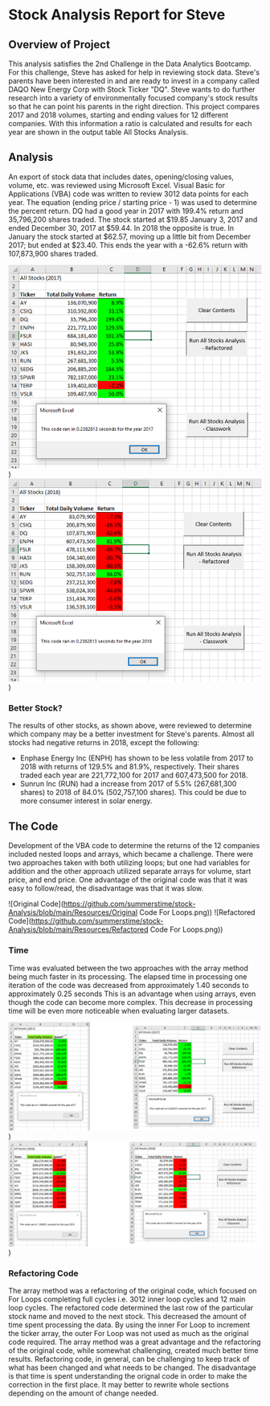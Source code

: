 # Stock Analysis Report for Steve

## Overview of Project
This analysis satisfies the 2nd Challenge in the Data Analytics Bootcamp. For this challenge, Steve has asked for help in reviewing stock data.
Steve's parents have been interested in and are ready to invest in a company called DAQO New Energy Corp with Stock Ticker "DQ".
Steve wants to do further research into a variety of environmentally focused company's stock results so that he can point his parents in the right direction.
This project compares 2017 and 2018 volumes, starting and ending values for 12 different companies. 
With this information a ratio is calculated and results for each year are shown in the output table All Stocks Analysis.

## Analysis
An export of stock data that includes dates, opening/closing values, volume, etc. was reviewed using Microsoft Excel.
Visual Basic for Applications (VBA) code was written to review 3012 data points for each year. 
The equation (ending price / starting price - 1) was used to determine the percent return.
DQ had a good year in 2017 with 199.4% return and 35,796,200 shares traded. The stock started at $19.85 January 3, 2017 and ended December 30, 2017 at $59.44.
In 2018 the opposite is true. In January the stock started at $62.57, moving up a little bit from December 2017; but ended at $23.40. 
This ends the year with a -62.6% return with 107,873,900 shares traded.

![2017 Analysis-Results](https://github.com/summerstime/stock-Analysis/blob/main/Resources/VBA_Challenge_2017.png))
![2018 Analysis-Results](https://github.com/summerstime/stock-Analysis/blob/main/Resources/VBA_Challenge_2018.png))

### Better Stock?
The results of other stocks, as shown above, were reviewed to determine which company may be a better investment for Steve's parents. 
Almost all stocks had negative returns in 2018, except the following:
* Enphase Energy Inc (ENPH) has shown to be less volatile from 2017 to 2018 with returns of 129.5% and 81.9%, respectively. Their shares traded each year are 221,772,100 for 2017 and 607,473,500 for 2018.
* Sunrun Inc (RUN) had a increase from 2017 of 5.5% (267,681,300 shares) to 2018 of 84.0% (502,757,100 shares). This could be due to more consumer interest in solar energy.

## The Code  
Development of the VBA code to determine the returns of the 12 companies included nested loops and arrays, which became a challenge. 
There were two approaches taken with both utilizing loops; but one had variables for addition and the other approach utilized separate arrays for volume, start price, and end price.
One advantage of the original code was that it was easy to follow/read, the disadvantage was that it was slow.

![Original Code](https://github.com/summerstime/stock-Analysis/blob/main/Resources/Original Code For Loops.png))
![Refactored Code](https://github.com/summerstime/stock-Analysis/blob/main/Resources/Refactored Code For Loops.png))

### Time
Time was evaluated between the two approaches with the array method being much faster in its processing. 
The elapsed time in processing one iteration of the code was decreased from approximately 1.40 seconds to approximately 0.25 seconds
This is an advantage when using arrays, even though the code can become more complex. This decrease in processing time will be even more noticeable when evaluating larger datasets.

![2017 Time Comparison](https://github.com/summerstime/stock-Analysis/blob/main/Resources/VBA_Challenge_2017_B4-After.png))
![2018 Time Comparison](https://github.com/summerstime/stock-Analysis/blob/main/Resources/VBA_Challenge_2018_B4-After.png))

### Refactoring Code
The array method was a refactoring of the original code, which focused on For Loops completing full cycles i.e. 3012 inner loop cycles and 12 main loop cycles. 
The refactored code determined the last row of the particular stock name and moved to the next stock. This decreased the amount of time spent processing the data.
By using the inner For Loop to increment the ticker array, the outer For Loop was not used as much as the original code required.
The array method was a great advantage and the refactoring of the original code, while somewhat challenging, created much better time results.
Refactoring code, in general, can be challenging to keep track of what has been changed and what needs to be changed. 
The disadvantage is that time is spent understanding the orignal code in order to make the correction in the first place. 
It may better to rewrite whole sections depending on the amount of change needed. 